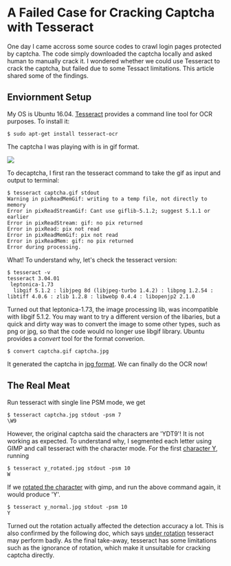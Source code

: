# A Failed Case for Cracking Captcha with Tesseract
One day I came accross some source codes to crawl login pages protected by captcha. The code simply downloaded the captcha locally and asked human to manually crack it. I wondered whether we could use Tesseract to crack the captcha, but failed due to some Tessact limitations. This article shared some of the findings.

## Enviornment Setup
My OS is Ubuntu 16.04. [Tesseract](https://github.com/tesseract-ocr/tesseract) provides a command line tool for OCR purposes. To install it:

```shell
$ sudo apt-get install tesseract-ocr
```

The captcha I was playing with is in gif format.

![](https://github.com/wang-ye/code/blob/master/blog/image/captcha.gif)

To decaptcha, I first ran the tesseract command to take the gif as input and output to terminal:
```shell
$ tesseract captcha.gif stdout
Warning in pixReadMemGif: writing to a temp file, not directly to memory
Error in pixReadStreamGif: Cant use giflib-5.1.2; suggest 5.1.1 or earlier
Error in pixReadStream: gif: no pix returned
Error in pixRead: pix not read
Error in pixReadMemGif: pix not read
Error in pixReadMem: gif: no pix returned
Error during processing.
```

What! To understand why, let's check the tesseract version:
```shell
$ tesseract -v
tesseract 3.04.01
 leptonica-1.73
  libgif 5.1.2 : libjpeg 8d (libjpeg-turbo 1.4.2) : libpng 1.2.54 : libtiff 4.0.6 : zlib 1.2.8 : libwebp 0.4.4 : libopenjp2 2.1.0
```

Turned out that leptonica-1.73, the image processing lib, was incompatible with libgif 5.1.2. You may want to try a different version of the libaries, but a quick and dirty way was to convert the image to some other types, such as png or jpg, so that the code would no longer use libgif library.
Ubuntu provides a *convert* tool for the format converion.
```shell
$ convert captcha.gif captcha.jpg 
```
It generated the captcha in [jpg format](https://github.com/wang-ye/code/blob/master/blog/image/captcha.jpg). We can finally do the OCR now!

## The Real Meat
Run tesseract with single line PSM mode, we get
```
$ tesseract captcha.jpg stdout -psm 7
\W9
```

However, the original captcha said the characters are 'YDT9'! It is not working as expected. To understand why, I segmented each letter using GIMP and call tesseract with the character mode. For the first [character Y](https://github.com/wang-ye/code/blob/master/blog/image/y_rotated.jpg), running
```shell
$ tesseract y_rotated.jpg stdout -psm 10
W
```
If we [rotated the character](https://github.com/wang-ye/code/blob/master/blog/image/y_normal.jpg) with gimp, and run the above command again, it would produce 'Y'.

```shell
$ tesseract y_normal.jpg stdout -psm 10
Y
```
Turned out the rotation actually affected the detection accuracy a lot.
This is also confirmed by the following doc, which says [under rotation](https://github.com/tesseract-ocr/tesseract/wiki/ImproveQuality#rotation--deskewing)
tesseract may perform badly.
As the final take-away, tesseract has some limitations such as the ignorance of rotation, which make it unsuitable for cracking captcha directly.
